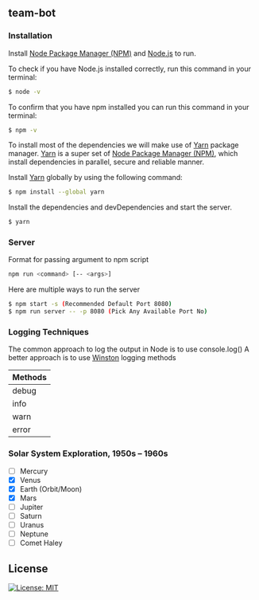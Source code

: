 ## team-bot

### Installation

Install [Node Package Manager (NPM)] and [Node.js] to run.

To check if you have Node.js installed correctly, run this command in your terminal:
```sh
$ node -v
```

To confirm that you have npm installed you can run this command in your terminal:
```sh
$ npm -v
```

To install most of the dependencies we will make use of [Yarn] package manager. [Yarn] is a super set of [Node Package Manager (NPM)], which install dependencies in parallel, secure and reliable manner.

Install [Yarn] globally by using the following command:

```sh
$ npm install --global yarn
```

Install the dependencies and devDependencies and start the server.

```sh
$ yarn
```

### Server

Format for passing argument to npm script
```sh
npm run <command> [-- <args>]
```

Here are multiple ways to run the server
```sh
$ npm start -s (Recommended Default Port 8080)
$ npm run server -- -p 8080 (Pick Any Available Port No)
```



### Logging Techniques

The common approach to log the output in Node is to use console.log()
A better approach is to use [Winston] logging methods

| Methods |
| ------ |
| debug |
| info |
| warn |
| error |



### Solar System Exploration, 1950s – 1960s

- [ ] Mercury
- [x] Venus
- [x] Earth (Orbit/Moon)
- [x] Mars
- [ ] Jupiter
- [ ] Saturn
- [ ] Uranus
- [ ] Neptune
- [ ] Comet Haley

## License
[![License: MIT](https://img.shields.io/badge/License-MIT-yellow.svg)](https://opensource.org/licenses/MIT)


[//]: # (Reference links used in the doc)

[Node Package Manager (NPM)]: <https://www.npmjs.com/>
[Node.js]: <https://nodejs.org/>
[Yarn]: <https://yarnpkg.com/>
[Winston]: <https://www.npmjs.com/package/winston>
